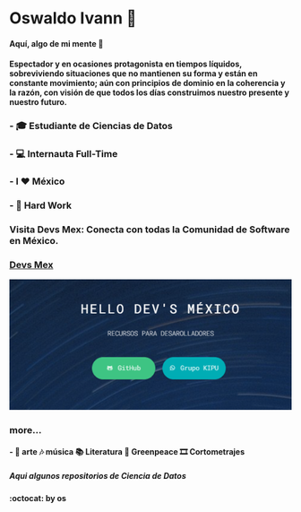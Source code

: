 # Oswaldo Ivann 👋

#### Aquí, algo de mi mente 🦧

#### Espectador y en ocasiones protagonista en tiempos líquidos, sobreviviendo situaciones que no mantienen su forma y están en constante movimiento; aún con principios de dominio en la coherencia y la razón, con visión de que todos los días construimos nuestro presente y nuestro futuro. 

###  - 🎓  Estudiante de Ciencias de Datos    
###  - 💻  Internauta Full-Time                                                           
###  - I ❤ México
###  - 🤜 Hard Work

### Visita Devs Mex: Conecta con todas la Comunidad de Software en México.
### [Devs Mex](https://devsmex.me/ "Devs Mex") 
 
 
![Image text](https://github.com/Oswaldoivann/Oswaldoivann/blob/main/DevsMex.png)

### more...

####  - 🎨 arte 🎶 música 📚 Literatura 🌳 Greenpeace 🎞️ Cortometrajes
  
  ##### Aqui algunos repositorios de Ciencia de Datos 
  
#### :octocat:  by **os**
      

